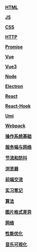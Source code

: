 **[HTML](HTML)** 

**[JS](JS)** 

**[CSS](CSS)** 

**[HTTP](HTTP)** 

**[Promise](Promise)** 

**[Vue](Vue)** 

**[Vue3](Vue3)** 

**[Node](Node)** 

**[Electron](Electron)** 

**[React](React/React)**

**[React-Hook](React/Hook)**

**[Umi](Umi)** 

**[Webpack](Webpack)** 

**[操作系统基础](操作系统基础)** 

**[服务端与网络](服务端与网络)** 

**[节流和防抖](节流和防抖)** 

**[浏览器](浏览器)** 

**[前端交流](前端交流)** 

**[实习笔记](实习笔记)** 

**[算法](算法)** 

**[图片格式差异](图片格式差异)** 

**[网络](网络)** 

**[性能优化](性能优化)** 

**[音乐可视化](音乐可视化)** 

